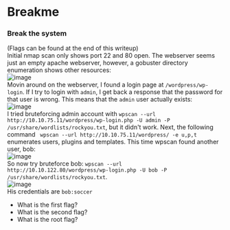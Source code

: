 # Breakme

### Break the system
(Flags can be found at the end of this writeup)<br />
Initial nmap scan only shows port 22 and 80 open. The webserver seems just an empty apache webserver, however, a gobuster directory enumeration shows other resources:<br />
![image](https://github.com/user-attachments/assets/1862c187-c3be-4bfc-91f8-f10a88751816)<br />
Movin around on the webserver, I found a login page at `/wordpress/wp-login`. If I try to login with `admin`, I get back a response that the password for that user is wrong. This means that the `admin` user actually exists:<br  />
![image](https://github.com/user-attachments/assets/e8d5dad4-61b2-4bba-ab34-094940f871d0)<br/>
I tried bruteforcing admin account with `wpscan --url http://10.10.75.11/wordpress/wp-login.php -U admin -P /usr/share/wordlists/rockyou.txt`, but it didn't work.
Next, the following command ` wpscan --url http://10.10.75.11/wordpress/ -e u,p,t` enumerates users, plugins and templates. This time wpscan found another user, bob: <br />
![image](https://github.com/user-attachments/assets/f0e43a3a-36df-478b-909e-cc0009e989f0)<br />
So now try bruteforce bob: `wpscan --url http://10.10.122.80/wordpress/wp-login.php -U bob -P /usr/share/wordlists/rockyou.txt`. <br />
![image](https://github.com/user-attachments/assets/1e20d13e-626c-495e-a5e1-dbe040bd3060)<br />
His credentials are `bob:soccer`


- What is the first flag?
- What is the second flag?
- What is the root flag?
